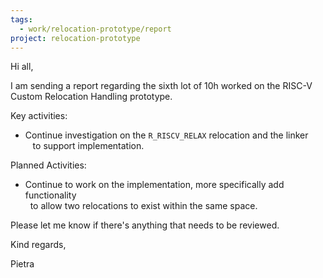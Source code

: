 ```yaml
---
tags:
  - work/relocation-prototype/report
project: relocation-prototype
---
```

Hi all,  
  
I am sending a report regarding the sixth lot of 10h worked on the RISC-V  
Custom Relocation Handling prototype.  
  
Key activities:  
* Continue investigation on the `R_RISCV_RELAX` relocation and the linker  
   to support implementation.  
  
Planned Activities:  
* Continue to work on the implementation, more specifically add functionality  
  to allow two relocations to exist within the same space.  
  
Please let me know if there's anything that needs to be reviewed.  
  
Kind regards,  
  
Pietra